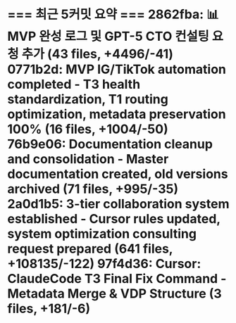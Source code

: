 === 최근 5커밋 요약 ===
2862fba: 📊 MVP 완성 로그 및 GPT-5 CTO 컨설팅 요청 추가 (43 files, +4496/-41)
0771b2d: MVP IG/TikTok automation completed - T3 health standardization, T1 routing optimization, metadata preservation 100% (16 files, +1004/-50)
76b9e06: Documentation cleanup and consolidation - Master documentation created, old versions archived (71 files, +995/-35)
2a0d1b5: 3-tier collaboration system established - Cursor rules updated, system optimization consulting request prepared (641 files, +108135/-122)
97f4d36: Cursor: ClaudeCode T3 Final Fix Command - Metadata Merge & VDP Structure (3 files, +181/-6)
=======================
